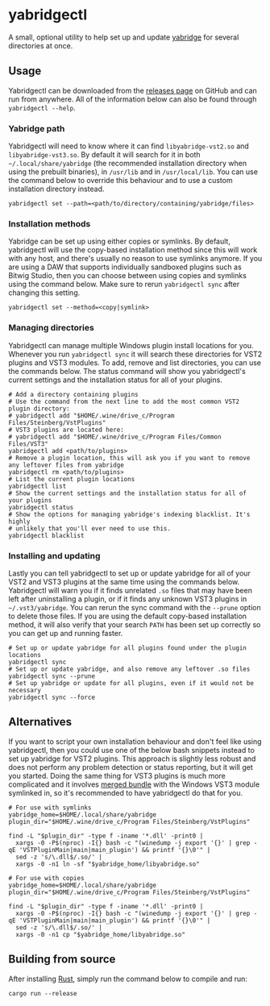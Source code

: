 # yabridgectl

A small, optional utility to help set up and update
[yabridge](https://github.com/robbert-vdh/yabridge) for several directories at
once.

## Usage

Yabridgectl can be downloaded from the [releases
page](https://github.com/robbert-vdh/yabridge/releases) on GitHub and can run
from anywhere. All of the information below can also be found through
`yabridgectl --help`.

### Yabridge path

Yabridgectl will need to know where it can find `libyabridge-vst2.so` and
`libyabridge-vst3.so`. By default it will search for it in both
`~/.local/share/yabridge` (the recommended installation directory when using the
prebuilt binaries), in `/usr/lib` and in `/usr/local/lib`. You can use the
command below to override this behaviour and to use a custom installation
directory instead.

```shell
yabridgectl set --path=<path/to/directory/containing/yabridge/files>
```

### Installation methods

Yabridge can be set up using either copies or symlinks. By default, yabridgectl
will use the copy-based installation method since this will work with any host,
and there's usually no reason to use symlinks anymore. If you are using a DAW
that supports individually sandboxed plugins such as Bitwig Studio, then you can
choose between using copies and symlinks using the command below. Make sure to
rerun `yabridgectl sync` after changing this setting.

```shell
yabridgectl set --method=<copy|symlink>
```

### Managing directories

Yabridgectl can manage multiple Windows plugin install locations for you.
Whenever you run `yabridgectl sync` it will search these directories for VST2
plugins and VST3 modules. To add, remove and list directories, you can use the
commands below. The status command will show you yabridgectl's current settings
and the installation status for all of your plugins.

```shell
# Add a directory containing plugins
# Use the command from the next line to add the most common VST2 plugin directory:
# yabridgectl add "$HOME/.wine/drive_c/Program Files/Steinberg/VstPlugins"
# VST3 plugins are located here:
# yabridgectl add "$HOME/.wine/drive_c/Program Files/Common Files/VST3"
yabridgectl add <path/to/plugins>
# Remove a plugin location, this will ask you if you want to remove any leftover files from yabridge
yabridgectl rm <path/to/plugins>
# List the current plugin locations
yabridgectl list
# Show the current settings and the installation status for all of your plugins
yabridgectl status
# Show the options for managing yabridge's indexing blacklist. It's highly
# unlikely that you'll ever need to use this.
yabridgectl blacklist
```

### Installing and updating

Lastly you can tell yabridgectl to set up or update yabridge for all of your
VST2 and VST3 plugins at the same time using the commands below. Yabridgectl
will warn you if it finds unrelated `.so` files that may have been left after
uninstalling a plugin, or if it finds any unknown VST3 plugins in
`~/.vst3/yabridge`. You can rerun the sync command with the `--prune` option to
delete those files. If you are using the default copy-based installation method,
it will also verify that your search `PATH` has been set up correctly so you can
get up and running faster.

```shell
# Set up or update yabridge for all plugins found under the plugin locations
yabridgectl sync
# Set up or update yabridge, and also remove any leftover .so files
yabridgectl sync --prune
# Set up yabridge or update for all plugins, even if it would not be necessary
yabridgectl sync --force
```

## Alternatives

If you want to script your own installation behaviour and don't feel like using
yabridgectl, then you could use one of the below bash snippets instead to set up
yabridge for VST2 plugins. This approach is slightly less robust and does not
perform any problem detection or status reporting, but it will get you started.
Doing the same thing for VST3 plugins is much more complicated and it involves
[merged
bundle](https://steinbergmedia.github.io/vst3_doc/vstinterfaces/vst3loc.html#mergedbundles)
with the Windows VST3 module symlinked in, so it's recommended to have
yabridgectl do that for you.

```shell
# For use with symlinks
yabridge_home=$HOME/.local/share/yabridge
plugin_dir="$HOME/.wine/drive_c/Program Files/Steinberg/VstPlugins"

find -L "$plugin_dir" -type f -iname '*.dll' -print0 |
  xargs -0 -P$(nproc) -I{} bash -c "(winedump -j export '{}' | grep -qE 'VSTPluginMain|main|main_plugin') && printf '{}\0'" |
  sed -z 's/\.dll$/.so/' |
  xargs -0 -n1 ln -sf "$yabridge_home/libyabridge.so"

# For use with copies
yabridge_home=$HOME/.local/share/yabridge
plugin_dir="$HOME/.wine/drive_c/Program Files/Steinberg/VstPlugins"

find -L "$plugin_dir" -type f -iname '*.dll' -print0 |
  xargs -0 -P$(nproc) -I{} bash -c "(winedump -j export '{}' | grep -qE 'VSTPluginMain|main|main_plugin') && printf '{}\0'" |
  sed -z 's/\.dll$/.so/' |
  xargs -0 -n1 cp "$yabridge_home/libyabridge.so"
```

## Building from source

After installing [Rust](https://rustup.rs/), simply run the command below to
compile and run:

```shell
cargo run --release
```
